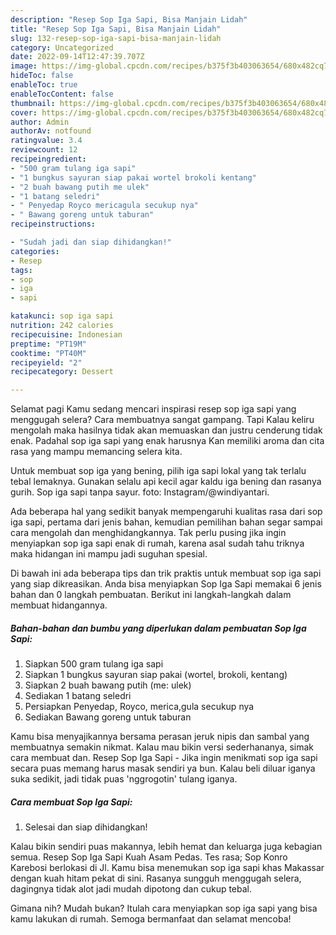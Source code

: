 ```yaml
---
description: "Resep Sop Iga Sapi, Bisa Manjain Lidah"
title: "Resep Sop Iga Sapi, Bisa Manjain Lidah"
slug: 132-resep-sop-iga-sapi-bisa-manjain-lidah
category: Uncategorized
date: 2022-09-14T12:47:39.707Z
image: https://img-global.cpcdn.com/recipes/b375f3b403063654/680x482cq70/sop-iga-sapi-foto-resep-utama.jpg
hideToc: false
enableToc: true
enableTocContent: false
thumbnail: https://img-global.cpcdn.com/recipes/b375f3b403063654/680x482cq70/sop-iga-sapi-foto-resep-utama.jpg
cover: https://img-global.cpcdn.com/recipes/b375f3b403063654/680x482cq70/sop-iga-sapi-foto-resep-utama.jpg
author: Admin
authorAv: notfound
ratingvalue: 3.4
reviewcount: 12
recipeingredient:
- "500 gram tulang iga sapi"
- "1 bungkus sayuran siap pakai wortel brokoli kentang"
- "2 buah bawang putih me ulek"
- "1 batang seledri"
- " Penyedap Royco mericagula secukup nya"
- " Bawang goreng untuk taburan"
recipeinstructions:

- "Sudah jadi dan siap dihidangkan!"
categories:
- Resep
tags:
- sop
- iga
- sapi

katakunci: sop iga sapi 
nutrition: 242 calories
recipecuisine: Indonesian
preptime: "PT19M"
cooktime: "PT40M"
recipeyield: "2"
recipecategory: Dessert

---
```



Selamat pagi Kamu sedang mencari inspirasi resep sop iga sapi yang menggugah selera? Cara membuatnya sangat gampang. Tapi Kalau keliru mengolah maka hasilnya tidak akan memuaskan dan justru cenderung tidak enak. Padahal sop iga sapi yang enak harusnya Kan memiliki aroma dan cita rasa yang mampu memancing selera kita.


Untuk membuat sop iga yang bening, pilih iga sapi lokal yang tak terlalu tebal lemaknya. Gunakan selalu api kecil agar kaldu iga bening dan rasanya gurih. Sop iga sapi tanpa sayur. foto: Instagram/@windiyantari.

Ada beberapa hal yang sedikit banyak mempengaruhi kualitas rasa dari sop iga sapi, pertama dari jenis bahan, kemudian pemilihan bahan segar sampai cara mengolah dan menghidangkannya. Tak perlu pusing jika ingin menyiapkan sop iga sapi enak di rumah, karena asal sudah tahu triknya maka hidangan ini mampu jadi suguhan spesial.


Di bawah ini ada beberapa tips dan trik praktis untuk membuat sop iga sapi yang siap dikreasikan. Anda bisa menyiapkan Sop Iga Sapi memakai 6 jenis bahan dan 0 langkah pembuatan. Berikut ini langkah-langkah dalam membuat hidangannya.

<!--inarticleads1-->

##### Bahan-bahan dan bumbu yang diperlukan dalam pembuatan Sop Iga Sapi:

1. Siapkan 500 gram tulang iga sapi
1. Siapkan 1 bungkus sayuran siap pakai (wortel, brokoli, kentang)
1. Siapkan 2 buah bawang putih (me: ulek)
1. Sediakan 1 batang seledri
1. Persiapkan  Penyedap, Royco, merica,gula secukup nya
1. Sediakan  Bawang goreng untuk taburan


Kamu bisa menyajikannya bersama perasan jeruk nipis dan sambal yang membuatnya semakin nikmat. Kalau mau bikin versi sederhananya, simak cara membuat dan. Resep Sop Iga Sapi - Jika ingin menikmati sop iga sapi secara puas memang harus masak sendiri ya bun. Kalau beli diluar iganya suka sedikit, jadi tidak puas &#39;nggrogotin&#39; tulang iganya. 

<!--inarticleads2-->

##### Cara membuat Sop Iga Sapi:


1. Selesai dan siap dihidangkan!

Kalau bikin sendiri puas makannya, lebih hemat dan keluarga juga kebagian semua. Resep Sop Iga Sapi Kuah Asam Pedas. Tes rasa; Sop Konro Karebosi berlokasi di Jl. Kamu bisa menemukan sop iga sapi khas Makassar dengan kuah hitam pekat di sini. Rasanya sungguh menggugah selera, dagingnya tidak alot jadi mudah dipotong dan cukup tebal. 

Gimana nih? Mudah bukan? Itulah cara menyiapkan sop iga sapi yang bisa kamu lakukan di rumah. Semoga bermanfaat dan selamat mencoba!
